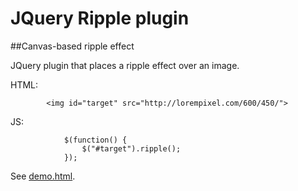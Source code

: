 # JQuery Ripple plugin
##Canvas-based ripple effect

JQuery plugin that places a ripple effect over an image.

HTML:
```
        <img id="target" src="http://lorempixel.com/600/450/">
```
JS:
```
            $(function() {
                $("#target").ripple();
            });
```
See [demo.html](./demo.html).
